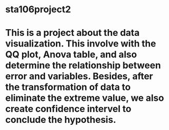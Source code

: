 # sta106project2
# This is a project about the data visualization. This involve with the QQ plot, Anova table, and also determine the relationship between error and variables. Besides, after the transformation of data to eliminate the extreme value, we also create confidence intervel to conclude the hypothesis. 

